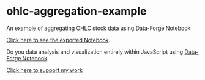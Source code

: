 # ohlc-aggregation-example

An example of aggregating OHLC stock data using Data-Forge Notebook

[Click here to see the exported Notebook](https://data-forge-notebook.github.io/ohlc-aggregation-example/index.html).

Do you data analysis and visualization entirely within JavaScript using [Data-Forge Notebook](http://www.data-forge-notebook.com/).

[Click here to support my work](https://www.codecapers.com.au/about#support-my-work)
